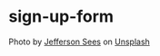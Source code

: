 # sign-up-form

Photo by <a href="https://unsplash.com/@jeffersonsees?utm_source=unsplash&utm_medium=referral&utm_content=creditCopyText">Jefferson Sees</a> on <a href="https://unsplash.com/?utm_source=unsplash&utm_medium=referral&utm_content=creditCopyText">Unsplash</a>
  